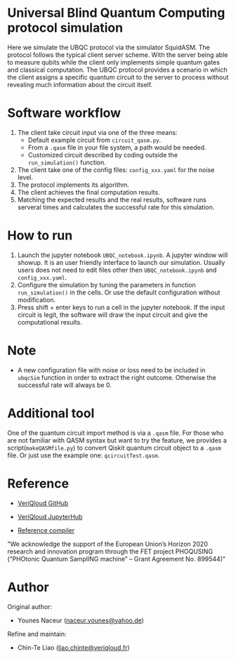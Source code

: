 # Universal Blind Quantum Computing protocol simulation
Here we simulate the UBQC protocol via the simulator SquidASM.
The protocol follows the typical client server scheme. With the server being able to measure qubits while the client only implements simple quantum gates and classical computation.
The UBQC protocol provides a scenario in which the client assigns a specific quantum circuit to the server to process without revealing much information about the circuit itself.  

# Software workflow
1. The client take circuit input via one of the three means:
	- Default example circuit from `circuit_qasm.py`.
	- From a `.qasm` file in your file system, a path would be needed.
	- Customized circuit described by coding outside the `run_simulation()` function.
2. The client take one of the config files: `config_xxx.yaml` for the noise level.
3. The protocol implements its algorithm.
4. The client achieves the final computation results.
5. Matching the expected results and the real results, software runs serveral times and calculates the successful rate for this simulation.


# How to run
1. Launch the jupyter notebook `UBQC_notebook.ipynb`. A jupyter window will showup. It is an user friendly interface to launch our simulation. Usually users does not need to edit files other then `UBQC_notebook.ipynb` and `config_xxx.yaml`.
2. Configure the simulation by tuning the parameters in function `run_simulation()` in the cells. Or use the default configuration without modification.
3. Press shift + enter keys to run a cell in the jupyter notebook. If the input circuit is legit, the software will draw the input circuit and give the computational results. 

# Note
- A new configuration file with noise or loss need to be included in `ubqcSim` function in order to extract the right outcome. Otherwise the successful rate will always be 0.

# Additional tool
One of the quantum circuit import method is via a `.qasm` file. For those who are not familiar with QASM syntax but want to try the feature, we provides a script(`makeQASMfile.py`) to convert Qiskit quantum circuit object to a `.qasm` file.
Or just use the example one: `qcircuitTest.qasm`. 


# Reference
- [VeriQloud GitHub](https://github.com/Veriqloud/ubqc_squidasm)

- [VeriQloud JupyterHub](https://jupyter.veriqloud.fr)

- [Reference compiler](https://github.com/quantumprotocolzoo/protocols/tree/master/UBQC)

"We acknowledge the support of the European Union’s Horizon 2020 research and innovation program through the FET project PHOQUSING (“PHOtonic Quantum SamplING machine” – Grant Agreement No. 899544)"

# Author
Original author:
- Younes Naceur (naceur.younes@yahoo.de)

Refine and maintain:
- Chin-Te Liao (liao.chinte@veriqloud.fr)
